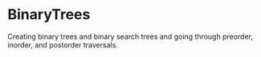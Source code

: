 # BinaryTrees
Creating binary trees and binary search trees and going through preorder, inorder, and postorder traversals.
